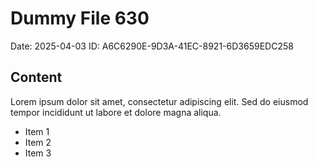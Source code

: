 # Dummy File 630

Date: 2025-04-03
ID: A6C6290E-9D3A-41EC-8921-6D3659EDC258

## Content

Lorem ipsum dolor sit amet, consectetur adipiscing elit.
Sed do eiusmod tempor incididunt ut labore et dolore magna aliqua.

* Item 1
* Item 2
* Item 3

